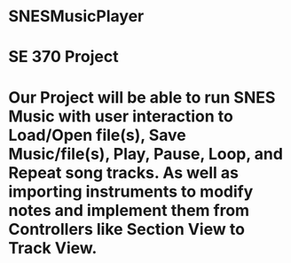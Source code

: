 # SNESMusicPlayer
# SE 370 Project
# Our Project will be able to run SNES Music with user interaction to Load/Open file(s), Save Music/file(s), Play, Pause, Loop, and Repeat song tracks. As well as importing instruments to modify notes and implement them from Controllers like Section View to Track View.  
